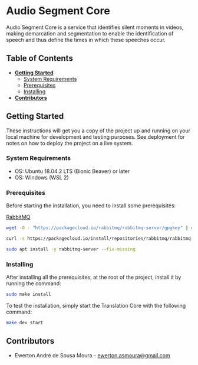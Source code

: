 

# Audio Segment Core

Audio Segment Core is a service that identifies silent moments in videos, making demarcation and segmentation to enable the identification of speech and thus define the times in which these speeches occur.

## Table of Contents

- **[Getting Started](#getting-started)**
  - [System Requirements](#system-requirements)
  - [Prerequisites](#prerequisites)
  - [Installing](#installing)
- **[Contributors](#contributors)**



## Getting Started

These instructions will get you a copy of the project up and running on your local machine for development and testing purposes. See deployment for notes on how to deploy the project on a live system.

### System Requirements

* OS: Ubuntu 18.04.2 LTS (Bionic Beaver) or later
* OS: Windows (WSL 2)

### Prerequisites

Before starting the installation, you need to install some prerequisites:

[RabbitMQ](https://www.rabbitmq.com/)

```sh
wget -O - "https://packagecloud.io/rabbitmq/rabbitmq-server/gpgkey" | sudo apt-key add -
```

```sh
curl -s https://packagecloud.io/install/repositories/rabbitmq/rabbitmq-server/script.deb.sh | sudo bash
```

```sh
sudo apt install -y rabbitmq-server --fix-missing
```

### Installing

After installing all the prerequisites, at the root of the project, install it by running the command:

```sh
sudo make install
```

To test the installation, simply start the Translation Core with the following command:

```sh
make dev start
```

## Contributors

* Ewerton André de Sousa Moura - <ewerton.asmoura@gmail.com>
